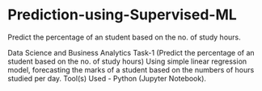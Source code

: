 # Prediction-using-Supervised-ML
Predict the percentage of an student based on the no. of study hours.

Data Science and Business Analytics Task-1 (Predict the percentage of an student based on the no. of study hours)
Using simple linear regression model, forecasting the marks of a student based on the numbers of hours studied per day.
Tool(s) Used - Python (Jupyter Notebook).

